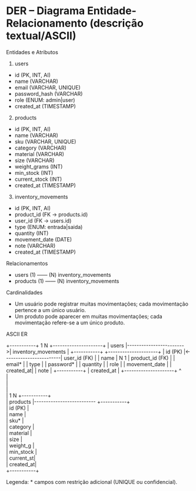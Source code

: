 # DER – Diagrama Entidade-Relacionamento (descrição textual/ASCII)

Entidades e Atributos

1) users
- id (PK, INT, AI)
- name (VARCHAR)
- email (VARCHAR, UNIQUE)
- password_hash (VARCHAR)
- role (ENUM: admin|user)
- created_at (TIMESTAMP)

2) products
- id (PK, INT, AI)
- name (VARCHAR)
- sku (VARCHAR, UNIQUE)
- category (VARCHAR)
- material (VARCHAR)
- size (VARCHAR)
- weight_grams (INT)
- min_stock (INT)
- current_stock (INT)
- created_at (TIMESTAMP)

3) inventory_movements
- id (PK, INT, AI)
- product_id (FK -> products.id)
- user_id (FK -> users.id)
- type (ENUM: entrada|saida)
- quantity (INT)
- movement_date (DATE)
- note (VARCHAR)
- created_at (TIMESTAMP)

Relacionamentos
- users (1) —— (N) inventory_movements
- products (1) —— (N) inventory_movements

Cardinalidades
- Um usuário pode registrar muitas movimentações; cada movimentação pertence a um único usuário.
- Um produto pode aparecer em muitas movimentações; cada movimentação refere-se a um único produto.

ASCII ER

+-----------+        1      N        +---------------------+
|  users    |------------------------>| inventory_movements |
+-----------+                         +---------------------+
| id (PK)   |<------------------------| user_id (FK)        |
| name      |        N      1         | product_id (FK)     |
| email*    |                          | type                |
| password* |                          | quantity            |
| role      |                          | movement_date       |
| created_at|                          | note                |
+-----------+                          | created_at          |
                                       +---------------------+
          ^          
          |          
          |          
          |          
          | 1      N 
+-----------+        
| products  |--------------------------
+-----------+                          
| id (PK)   |                          
| name      |                          
| sku*      |                          
| category  |                          
| material  |                          
| size      |                          
| weight_g  |                          
| min_stock |                          
| current_st|                          
| created_at|                          
+-----------+                          

Legenda: * campos com restrição adicional (UNIQUE ou confidencial).